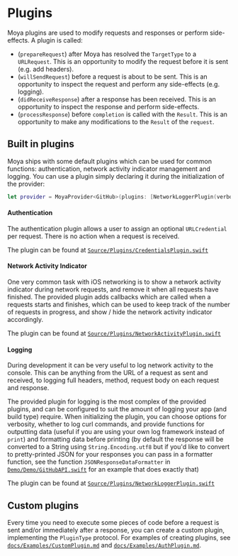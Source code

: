 Plugins
=======

Moya plugins are used to modify requests and responses or perform side-effects.
A plugin is called:
- (`prepareRequest`) after Moya has resolved the `TargetType` to a `URLRequest`.
  This is an opportunity to modify the request before it is sent (e.g. add
  headers).
- (`willSendRequest`) before a request is about to be sent. This is an
  opportunity to inspect the request and perform any side-effects (e.g. logging).
- (`didReceiveResponse`) after a response has been received. This is an
  opportunity to inspect the response and perform side-effects.
- (`processResponse`) before `completion` is called with the `Result`. This is
  an opportunity to make any modifications to the `Result` of the `request`.

## Built in plugins
Moya ships with some default plugins which can be used for common functions: authentication, network activity indicator management and logging.
You can use a plugin simply declaring it during the initialization of the provider:

```swift
let provider = MoyaProvider<GitHub>(plugins: [NetworkLoggerPlugin(verbose: true)])
```

#### Authentication
The authentication plugin allows a user to assign an optional `URLCredential` per request. There is no action when a request is received.

The plugin can be found at [`Source/Plugins/CredentialsPlugin.swift`](../Source/Plugins/CredentialsPlugin.swift)

#### Network Activity Indicator
One very common task with iOS networking is to show a network activity indicator during network requests, and remove it when all requests have finished. The provided plugin adds callbacks which are called when a requests starts and finishes, which can be used to keep track of the number of requests in progress, and show / hide the network activity indicator accordingly.

The plugin can be found at [`Source/Plugins/NetworkActivityPlugin.swift`](../Source/Plugins/NetworkActivityPlugin.swift)

#### Logging
During development it can be very useful to log network activity to the console. This can be anything from the URL of a request as sent and received, to logging full headers, method, request body on each request and response.

The provided plugin for logging is the most complex of the provided plugins, and can be configured to suit the amount of logging your app (and build type) require. When initializing the plugin, you can choose options for verbosity, whether to log curl commands, and provide functions for outputting data (useful if you are using your own log framework instead of `print`) and formatting data before printing (by default the response will be converted to a String using `String.Encoding.utf8` but if you'd like to convert to pretty-printed JSON for your responses you can pass in a formatter function, see the function `JSONResponseDataFormatter` in [`Demo/Demo/GitHubAPI.swift`](../Demo/Demo/GitHubAPI.swift) for an example that does exactly that)

The plugin can be found at [`Source/Plugins/NetworkLoggerPlugin.swift`](../Source/Plugins/NetworkLoggerPlugin.swift)

## Custom plugins

Every time you need to execute some pieces of code before a request is sent and/or immediately after a response, you can create a custom plugin, implementing the `PluginType` protocol.
For examples of creating plugins, see [`docs/Examples/CustomPlugin.md`](Examples/CustomPlugin.md) and [`docs/Examples/AuthPlugin.md`](Examples/AuthPlugin.md).
